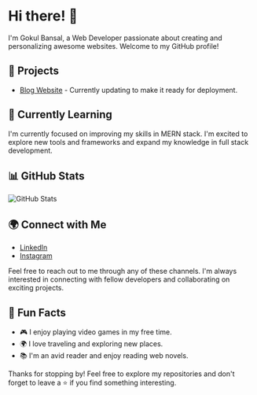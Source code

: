 # Hi there! 👋

I'm Gokul Bansal, a Web Developer passionate about creating and personalizing awesome websites. Welcome to my GitHub profile!

## 🔭 Projects

- [Blog Website](https://github.com/bansalgokul/Blog-Website) - Currently updating to make it ready for deployment.

## 🌱 Currently Learning

I'm currently focused on improving my skills in MERN stack. I'm excited to explore new tools and frameworks and expand my knowledge in full stack development.

## 📊 GitHub Stats

![GitHub Stats](https://github-readme-stats.vercel.app/api?username=bansalgokul&show_icons=true&theme=dark)

## 🌍 Connect with Me

- [LinkedIn](https://www.linkedin.com/in/gokul-bansal-553429225/)
- [Instagram](https://www.instagram.com/gokul.bansal.75/)

Feel free to reach out to me through any of these channels. I'm always interested in connecting with fellow developers and collaborating on exciting projects.

## 🚀 Fun Facts

- 🎮 I enjoy playing video games in my free time.
- 🌍 I love traveling and exploring new places.
- 📚 I'm an avid reader and enjoy reading web novels.

Thanks for stopping by! Feel free to explore my repositories and don't forget to leave a ⭐️ if you find something interesting.
